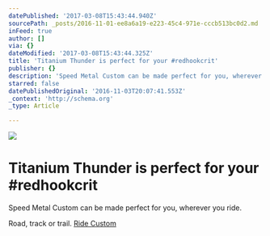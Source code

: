 ```yaml
---
datePublished: '2017-03-08T15:43:44.940Z'
sourcePath: _posts/2016-11-01-ee8a6a19-e223-45c4-971e-cccb513bc0d2.md
inFeed: true
author: []
via: {}
dateModified: '2017-03-08T15:43:44.325Z'
title: 'Titanium Thunder is perfect for your #redhookcrit'
publisher: {}
description: 'Speed Metal Custom can be made perfect for you, wherever you ride. '
starred: false
datePublishedOriginal: '2016-11-03T20:07:41.553Z'
_context: 'http://schema.org'
_type: Article

---
```

![](https://the-grid-user-content.s3-us-west-2.amazonaws.com/93936098-0477-43e0-9714-9cdc7a4925b7.jpg)

# Titanium Thunder is perfect for your \#redhookcrit

Speed Metal Custom can be made perfect for you, wherever you ride. 

Road, track or trail. [Ride Custom][0]

[0]: http://ridefullgas.com/custom-titanium/